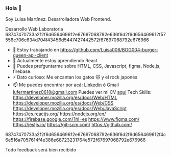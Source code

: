 ### Hola 👋

Soy Luisa Martínez.
Desarrolladora Web Frontend.


Desarrollo Web Laboratoria
68747470733a2f2f6d656469612e67697068792e636f6d2f6d656469612f57556c706c634d704f43456d5447427442572f67697068792e676966


- 🔭 Estoy trabajando en https://github.com/Luisa006/BOG004-burger-queen-api-client
- 🌱 Actualmente estoy aprendiendo React
- 💬 Puedes prefguntarme sobre HTML, CSS, Javascript, figma, Node.js, firebase.
- ⚡ Dato curioso: Me encantan los gatos 🐱 y el rock japonés 
- 📫 Me puedes encontrar por acá: [Linkedin](https://www.linkedin.com/in/luisa-martínez-a23a0a168/) ó Gmail lufermartinez0618@gmail.com
Puedes ver mi CV [aquí](https://www.canva.com/design/DAE8PNbtgTo/X6OT0VZWArTISwA05AkK8w/view?utm_content=DAE8PNbtgTo&utm_campaign=designshare&utm_medium=link2&utm_source=sharebutton)
Tech Skills: https://developer.mozilla.org/es/docs/Web/HTML https://developer.mozilla.org/es/docs/Web/CSS https://developer.mozilla.org/es/docs/Web/JavaScript https://es.reactjs.org/ https://nodejs.org/en/ https://firebase.google.com/?hl=es https://www.figma.com/ https://jestjs.io/ https://git-scm.com/ https://github.com/ 

68747470733a2f2f6d656469612e67697068792e636f6d2f6d656469612f4c6e516a7057614f4e386e68723231764e572f67697068792e676966

Todo feedback será bien recibido 

<!--
**Luisa006/Luisa006** is a ✨ _special_ ✨ repository because its `README.md` (this file) appears on your GitHub profile.

Here are some ideas to get you started:

- 🔭 I’m currently working on ...
- 🌱 I’m currently learning ...
- 👯 I’m looking to collaborate on ...
- 🤔 I’m looking for help with ...
- 💬 Ask me about ...
- 📫 How to reach me: ...
- 😄 Pronouns: ...
- ⚡ Fun fact: ...



-->
